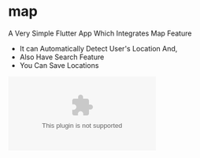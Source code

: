 # map

A Very Simple Flutter App Which Integrates Map Feature

- It can Automatically Detect User's Location And,
- Also Have Search Feature
- You Can Save Locations

![APK LINK](https://github.com/Shubham9455/map/blob/master/app-release.apk)
